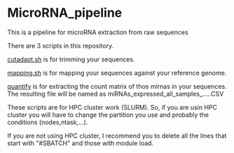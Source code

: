 # MicroRNA_pipeline
This is a pipeline for microRNA extraction from raw sequences

There are 3 scripts in this repository.

[cutadapt.sh](https://github.com/Brochado-Kith/MicroRNA_pipeline/blob/main/scripts/cutadapt.sh) is for trimming your sequences.

[mapping.sh](https://github.com/Brochado-Kith/MicroRNA_pipeline/blob/main/scripts/mapping.sh) is for mapping your sequences against your reference genome.

[quantify](https://github.com/Brochado-Kith/MicroRNA_pipeline/blob/main/scripts/quantify.sh) is for extracting the count matrix of thos mirnas in your sequences. The resulting file will be named as miRNAs_expressed_all_samples_.....CSV

These scripts are for HPC cluster work (SLURM). So, if you are usin HPC cluster you will have to change the partition you use and probably the conditions (nodes,ntask,...).

If you are not using HPC cluster, I recommend you to delete all the lines that start with "#SBATCH" and those with module load.
